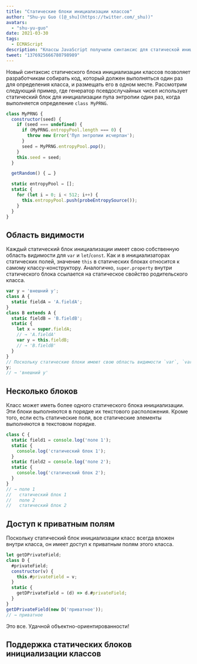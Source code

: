 ```yaml
---
title: "Статические блоки инициализации классов"
author: "Shu-yu Guo ([@_shu](https://twitter.com/_shu))"
avatars:
  - "shu-yu-guo"
date: 2021-03-30
tags:
  - ECMAScript
description: "Классы JavaScript получили синтаксис для статической инициализации."
tweet: "1376925666780798989"
---
```

Новый синтаксис статического блока инициализации классов позволяет разработчикам собирать код, который должен выполняться один раз для определения класса, и размещать его в одном месте. Рассмотрим следующий пример, где генератор псевдослучайных чисел использует статический блок для инициализации пула энтропии один раз, когда выполняется определение `class MyPRNG`.

<!--truncate-->
```js
class MyPRNG {
  constructor(seed) {
    if (seed === undefined) {
      if (MyPRNG.entropyPool.length === 0) {
        throw new Error('Пул энтропии исчерпан');
      }
      seed = MyPRNG.entropyPool.pop();
    }
    this.seed = seed;
  }

  getRandom() { … }

  static entropyPool = [];
  static {
    for (let i = 0; i < 512; i++) {
      this.entropyPool.push(probeEntropySource());
    }
  }
}
```

## Область видимости

Каждый статический блок инициализации имеет свою собственную область видимости для `var` и `let`/`const`. Как и в инициализаторах статических полей, значение `this` в статических блоках относится к самому классу-конструктору. Аналогично, `super.property` внутри статического блока ссылается на статическое свойство родительского класса.

```js
var y = 'внешний y';
class A {
  static fieldA = 'A.fieldA';
}
class B extends A {
  static fieldB = 'B.fieldB';
  static {
    let x = super.fieldA;
    // → 'A.fieldA'
    var y = this.fieldB;
    // → 'B.fieldB'
  }
}
// Поскольку статические блоки имеют свою область видимости `var`, `var` не всплывает!
y;
// → 'внешний y'
```

## Несколько блоков

Класс может иметь более одного статического блока инициализации. Эти блоки выполняются в порядке их текстового расположения. Кроме того, если есть статические поля, все статические элементы выполняются в текстовом порядке.

```js
class C {
  static field1 = console.log('поле 1');
  static {
    console.log('статический блок 1');
  }
  static field2 = console.log('поле 2');
  static {
    console.log('статический блок 2');
  }
}
// → поле 1
//   статический блок 1
//   поле 2
//   статический блок 2
```

## Доступ к приватным полям

Поскольку статический блок инициализации класс всегда вложен внутри класса, он имеет доступ к приватным полям этого класса.

```js
let getDPrivateField;
class D {
  #privateField;
  constructor(v) {
    this.#privateField = v;
  }
  static {
    getDPrivateField = (d) => d.#privateField;
  }
}
getDPrivateField(new D('приватное'));
// → приватное
```

Это все. Удачной объектно-ориентированности!

## Поддержка статических блоков инициализации классов

<feature-support chrome="91 https://bugs.chromium.org/p/v8/issues/detail?id=11375"
                 firefox="нет"
                 safari="нет"
                 nodejs="нет"
                 babel="да https://babeljs.io/docs/en/babel-plugin-proposal-class-static-block"></feature-support>
